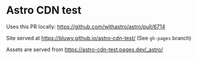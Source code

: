 # Astro CDN test

Uses this PR locally: https://github.com/withastro/astro/pull/6714

Site served at https://bluwy.github.io/astro-cdn-test/ (See `gh-pages` branch)

Assets are served from https://astro-cdn-test.pages.dev/_astro/
